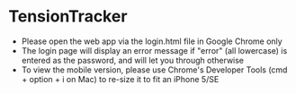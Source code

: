 # TensionTracker

- Please open the web app via the login.html file in Google Chrome only
- The login page will display an error message if "error" (all lowercase) is entered as the password, and will let you through otherwise
- To view the mobile version, please use Chrome's Developer Tools (cmd + option + i on Mac) to re-size it to fit an iPhone 5/SE 
